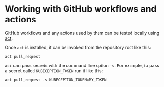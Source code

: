 # Working with GitHub workflows and actions

GitHub workflows and any actions used by them can be tested locally using [act](https://github.com/nektos/act).

Once `act` is installed, it can be invoked from the repository root like this:

```
act pull_request
```

`act` can pass secrets with the command line option `-s`. For example, to pass a secret called `KUBECEPTION_TOKEN` run it 
like this:

```
act pull_request -s KUBECEPTION_TOKEN=MY_TOKEN
```
